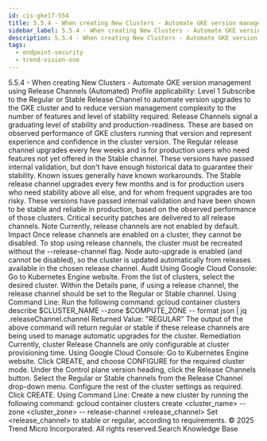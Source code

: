 ```yaml
---
id: cis-gke17-554
title: 5.5.4 - When creating New Clusters - Automate GKE version management using Release Channels (Automated)
sidebar_label: 5.5.4 - When creating New Clusters - Automate GKE version management using Release Channels (Automated)
description: 5.5.4 - When creating New Clusters - Automate GKE version management using Release Channels (Automated)
tags:
  - endpoint-security
  - trend-vision-one
---
```


 5.5.4 - When creating New Clusters - Automate GKE version management using Release Channels (Automated) Profile applicability: Level 1 Subscribe to the Regular or Stable Release Channel to automate version upgrades to the GKE cluster and to reduce version management complexity to the number of features and level of stability required. Release Channels signal a graduating level of stability and production-readiness. These are based on observed performance of GKE clusters running that version and represent experience and confidence in the cluster version. The Regular release channel upgrades every few weeks and is for production users who need features not yet offered in the Stable channel. These versions have passed internal validation, but don't have enough historical data to guarantee their stability. Known issues generally have known workarounds. The Stable release channel upgrades every few months and is for production users who need stability above all else, and for whom frequent upgrades are too risky. These versions have passed internal validation and have been shown to be stable and reliable in production, based on the observed performance of those clusters. Critical security patches are delivered to all release channels. Note Currently, release channels are not enabled by default. Impact Once release channels are enabled on a cluster, they cannot be disabled. To stop using release channels, the cluster must be recreated without the --release-channel flag. Node auto-upgrade is enabled (and cannot be disabled), so the cluster is updated automatically from releases available in the chosen release channel. Audit Using Google Cloud Console: Go to Kubernetes Engine website. From the list of clusters, select the desired cluster. Within the Details pane, if using a release channel, the release channel should be set to the Regular or Stable channel. Using Command Line: Run the following command: gcloud container clusters describe $CLUSTER_NAME --zone $COMPUTE_ZONE -- format json | jq .releaseChannel.channel Returned Value: "REGULAR" The output of the above command will return regular or stable if these release channels are being used to manage automatic upgrades for the cluster. Remediation Currently, cluster Release Channels are only configurable at cluster provisioning time. Using Google Cloud Console: Go to Kubernetes Engine website. Click CREATE, and choose CONFIGURE for the required cluster mode. Under the Control plane version heading, click the Release Channels button. Select the Regular or Stable channels from the Release Channel drop-down menu. Configure the rest of the cluster settings as required. Click CREATE. Using Command Line: Create a new cluster by running the following command: gcloud container clusters create <cluster_name> --zone <cluster_zone> -- release-channel <release_channel> Set <release_channel> to stable or regular, according to requirements. © 2025 Trend Micro Incorporated. All rights reserved.Search Knowledge Base